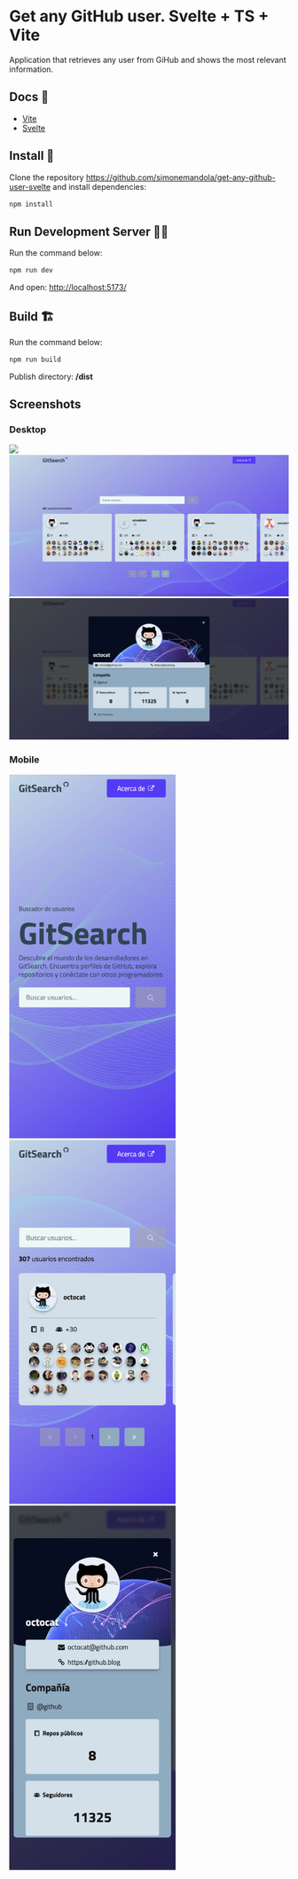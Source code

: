 # Get any GitHub user. Svelte + TS + Vite

Application that retrieves any user from GiHub and shows the most relevant information.

## Docs 📄
- [Vite](https://vitejs.dev/guide/)
- [Svelte](https://svelte.dev/docs/introduction)

## Install 💾
Clone the repository https://github.com/simonemandola/get-any-github-user-svelte and install dependencies:
```bash
npm install
```

## Run Development Server 🏃‍♂️
Run the command below:
```bash
npm run dev
```

And open: [http://localhost:5173/](http://localhost:5173/)


## Build 🏗️
Run the command below:
```bash
npm run build
```
Publish directory: **/dist**

## Screenshots

### Desktop

![](src/assets/img/screenshots/desktop-1.png)
![](src/assets/img/screenshots/desktop-2.png)
![](src/assets/img/screenshots/desktop-3.png)

### Mobile
<img src="src/assets/img/screenshots/mobile-1.png" width="300"/>
<img src="src/assets/img/screenshots/mobile-2.png" width="300"/>
<img src="src/assets/img/screenshots/mobile-3.png" width="300"/>
